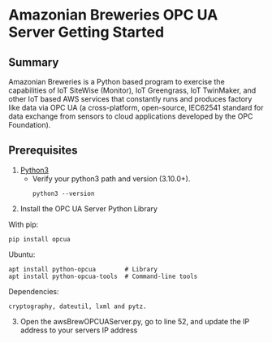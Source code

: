 # Amazonian Breweries OPC UA Server Getting Started

## Summary

Amazonian Breweries is a Python based program to exercise the capabilities of IoT SiteWise (Monitor), IoT Greengrass, IoT TwinMaker, and other IoT based AWS services that constantly runs and produces factory like data via OPC UA (a cross-platform, open-source, IEC62541 standard for data exchange from sensors to cloud applications developed by the OPC Foundation). 

## Prerequisites

1. [Python3](https://www.python.org/downloads/)
   - Verify your python3 path and version (3.10.0+). 
     ```
     python3 --version

     ```
2. Install the OPC UA Server Python Library

  With pip:

    pip install opcua

  Ubuntu:

    apt install python-opcua        # Library
    apt install python-opcua-tools  # Command-line tools

  Dependencies:

    cryptography, dateutil, lxml and pytz.

3. Open the awsBrewOPCUAServer.py, go to line 52, and update the IP address to your servers IP address   
